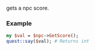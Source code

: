 gets a npc score.
### Example

```perl
my $val = $npc->GetScore();
quest::say($val); # Returns int
```